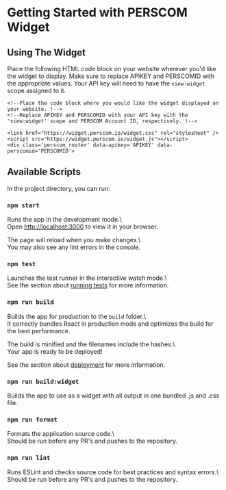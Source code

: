 
# Getting Started with PERSCOM Widget

## Using The Widget

Place the following HTML code block on your website wherever you'd like the widget to display. Make sure to replace APIKEY and PERSCOMID with the appropriate values. Your API key will need to have the `view:widget` scope assigned to it.

    <!--Place the code block where you would like the widget displayed on your website. !-->
    <!--Replace APIKEY and PERSCOMID with your API key with the 'view:widget' scope and PERSCOM Account ID, respectively. !-->
    
	<link href="https://widget.perscom.io/widget.css" rel="stylesheet" />
	<script src="https://widget.perscom.io/widget.js"></script>
    <div class='perscom_roster' data-apikey='APIKEY' data-perscomid='PERSCOMID'>

## Available Scripts

In the project directory, you can run:

### `npm start`

Runs the app in the development mode.\  
Open [http://localhost:3000](http://localhost:3000) to view it in your browser.

The page will reload when you make changes.\  
You may also see any lint errors in the console.

### `npm test`

Launches the test runner in the interactive watch mode.\  
See the section about [running tests](https://facebook.github.io/create-react-app/docs/running-tests) for more information.

### `npm run build`

Builds the app for production to the `build` folder.\  
It correctly bundles React in production mode and optimizes the build for the best performance.

The build is minified and the filenames include the hashes.\  
Your app is ready to be deployed!

See the section about [deployment](https://facebook.github.io/create-react-app/docs/deployment) for more information.

### `npm run build:widget`

Builds the app to use as a widget with all output in one bundled .js and .css file.

### `npm run format`

Formats the application source code.\  
Should be run before any PR's and pushes to the repository.

### `npm run lint`

Runs ESLint and checks source code for best practices and syntax errors.\  
Should be run before any PR's and pushes to the repository.